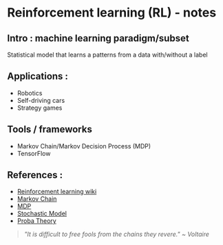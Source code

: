 # Reinforcement learning (RL) - notes

## Intro : machine learning paradigm/subset

Statistical model that learns a patterns from a data with/without a label

## Applications : 
- Robotics 
- Self-driving cars 
- Strategy games

## Tools / frameworks 
- Markov Chain/Markov Decision Process (MDP)
- TensorFlow


## References : 

- [Reinforcement learning wiki](https://en.wikipedia.org/wiki/Reinforcement_learning)
- [Markov Chain](https://en.wikipedia.org/wiki/Markov_chain)
- [MDP](https://en.wikipedia.org/wiki/Markov_decision_process)
- [Stochastic Model](https://en.wikipedia.org/wiki/Stochastic_process)
- [Proba Theory](https://en.wikipedia.org/wiki/Probability_theory)


> *"It is difficult to free fools from the chains they revere." ~ Voltaire*

